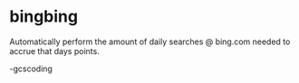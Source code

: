 # bingbing

Automatically perform the amount of daily searches @ bing.com
needed to accrue that days points. 

-gcscoding
